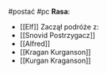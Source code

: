 #postać #pc
**Rasa**:
- [[Elf]]
Zaczął podróże z:
- [[Snovid Postrzygacz]]
- [[Alfred]]
- [[Kragan Kurganson]]
- [[Kurgan Kraganson]]